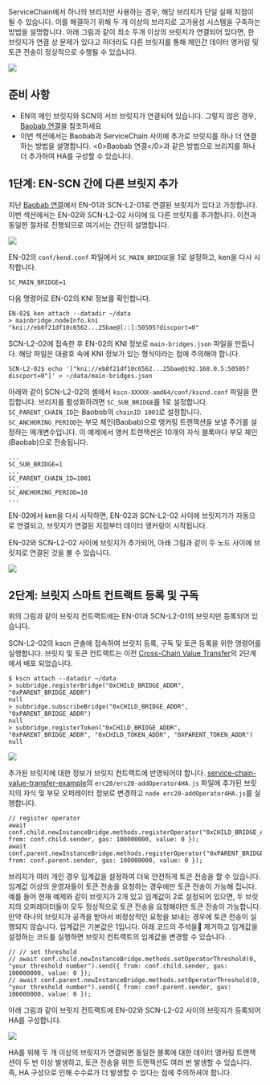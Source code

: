 ServiceChain에서 하나의 브리지만 사용하는 경우, 해당 브리지가 단일 실패 지점이 될 수 있습니다. 이를 해결하기 위해 두 개 이상의 브리지로 고가용성 시스템을 구축하는 방법을 설명합니다.  아래 그림과 같이 최소 두개 이상의 브릿지가 연결되어 있다면, 한 브릿지가 연결 상 문제가 있다고 하더라도 다른 브릿지를 통해 체인간 데이터 앵커링 및 토큰 전송이 정상적으로 수행될 수 있습니다.

![](../images/sc-ha-arch.png)


## 준비 사항 <a id="prerequisites"></a>
 - EN의 메인 브릿지와 SCN의 서브 브릿지가 연결되어 있습니다.  그렇지 않은 경우, [Baobab 연결](./en-scn-connection.md)을 참조하세요
 - 이번 섹션에서는 Baobab과 ServiceChain 사이에 추가로 브릿지를 하나 더 연결하는 방법을 설명합니다. <0>Baobab 연결</0>과 같은 방법으로 브리지를 하나 더 추가하여 HA를 구성할 수 있습니다.

## 1단계: EN-SCN 간에 다른 브릿지 추가 <a id="step-1-adding-another-bridge-between-en-scn"></a>

지난 [Baobab 연결](./en-scn-connection.md)에서 EN-01과 SCN-L2-01로 연결된 브릿지가 있다고 가정합니다.  이번 섹션에서는 EN-02와 SCN-L2-02 사이에 또 다른 브릿지를 추가합니다. 이전과 동일한 절차로 진행되므로 여기서는 간단히 설명합니다.


![](../images/sc-ha-add-bridge.png)

EN-02의  `conf/kend.conf`  파일에서 `SC_MAIN_BRIDGE`을 1로 설정하고, ken을 다시 시작합니다.

```console
SC_MAIN_BRIDGE=1
```

다음 명령어로 EN-02의 KNI 정보를 확인합니다.


```console
EN-02$ ken attach --datadir ~/data
> mainbridge.nodeInfo.kni
"kni://eb8f21df10c6562...25bae@[::]:50505?discport=0"
```

SCN-L2-02에 접속한 후 EN-02의 KNI 정보로 `main-bridges.json` 파일을 만듭니다.  해당 파일은 대괄호 속에 KNI 정보가 있는 형식이라는 점에 주의해야 합니다.


```console
SCN-L2-02$ echo '["kni://eb8f21df10c6562...25bae@192.168.0.5:50505?discport=0"]' > ~/data/main-bridges.json
```

아래와 같이 SCN-L2-02의 셸에서 `kscn-XXXXX-amd64/conf/kscnd.conf` 파일을 편집합니다. 브리지를 활성화하려면 `SC_SUB_BRIDGE`를 1로 설정합니다. `SC_PARENT_CHAIN_ID`는 Baobob의 `chainID 1001`로 설정합니다. `SC_ANCHORING_PERIOD`는 부모 체인(Baobab)으로 앵커링 트랜잭션을 보낼 주기를 설정하는 매개변수입니다.  이 예제에서 앵커 트랜잭션은 10개의 자식 블록마다 부모 체인(Baobab)으로 전송됩니다.
```
...
SC_SUB_BRIDGE=1
...
SC_PARENT_CHAIN_ID=1001
...
SC_ANCHORING_PERIOD=10
...
```


EN-02에서 ken을 다시 시작하면, EN-02과 SCN-L2-02 사이에 브릿지가가 자동으로 연결되고, 브릿지가 연결된 지점부터 데이터 앵커링이 시작됩니다.

EN-02와 SCN-L2-02 사이에 브릿지가 추가되어, 아래 그림과 같이 두 노드 사이에 브릿지로 연결된 것을 볼 수 있습니다.

![](../images/sc-ha-before-register.png)

## 2단계: 브릿지 스마트 컨트랙트 등록 및 구독<a id="step-2-registering-and-subscribing-the-bridge-contract"></a>

위의 그림과 같이 브릿지 컨트랙트에는 EN-01과 SCN-L2-01의 브릿지만 등록되어 있습니다.

SCN-L2-02의 kscn 콘솔에 접속하여 브릿지 등록, 구독 및 토큰 등록을 위한 명령어를 실행합니다.  브릿지 및 토큰 컨트랙트는 이전 [Cross-Chain Value Transfer](./value-transfer.md)의 2단계에서 배포 되었습니다.

```
$ kscn attach --datadir ~/data
> subbridge.registerBridge("0xCHILD_BRIDGE_ADDR", "0xPARENT_BRIDGE_ADDR")
null
> subbridge.subscribeBridge("0xCHILD_BRIDGE_ADDR", "0xPARENT_BRIDGE_ADDR")
null
> subbridge.registerToken("0xCHILD_BRIDGE_ADDR", "0xPARENT_BRIDGE_ADDR", "0xCHILD_TOKEN_ADDR", "0XPARENT_TOKEN_ADDR")
null
```

![](../images/sc-ha-before-register2.png)

추가된 브릿지에 대한 정보가 브릿지 컨트랙트에 반영되어야 합니다.  [service-chain-value-transfer-example](https://github.com/klaytn/servicechain-value-transfer-examples)의 `erc20/erc20-addOperator4HA.js` 파일에 추가된  브릿지의 자식 및 부모 오퍼레이터 정보로 변경하고 `node erc20-addOperator4HA.js`를 실행합니다.

```
// register operator
await conf.child.newInstanceBridge.methods.registerOperator("0xCHILD_BRIDGE_ADDR").send({ from: conf.child.sender, gas: 100000000, value: 0 });
await conf.parent.newInstanceBridge.methods.registerOperator("0xPARENT_BRIDGE_ADDR").send({ from: conf.parent.sender, gas: 100000000, value: 0 });
```

브리지가 여러 개인 경우 임계값을 설정하여 더욱 안전하게 토큰 전송을 할 수 있습니다.  임계값 이상의 운영자들이 토큰 전송을 요청하는 경우에만 토큰 전송이 가능해 집니다.  예를 들어 현재 예제와 같이 브릿지가 2개 있고 임계값이 2로 설정되어 있으면, 두 브릿지의 오퍼레이터들이 모두 정상적으로 토큰 전송을 요청해야만 토큰 전송이 가능합니다.  만약 하나의 브릿지가 공격을 받아서 비정상적인 요청을 보내는 경우에 토큰 전송이 실행되지 않습니다.  입계값은 기본값은 1입니다.  아래 코드의 주석을 제거하고 임계값을 설정하는 코드를 실행하면 브릿지 컨트랙트의 임계값을 변경할 수 있습니다. .

```
// // set threshold
// await conf.child.newInstanceBridge.methods.setOperatorThreshold(0, "your threshold number").send({ from: conf.child.sender, gas: 100000000, value: 0 });
// await conf.parent.newInstanceBridge.methods.setOperatorThreshold(0, "your threshold number").send({ from: conf.parent.sender, gas: 100000000, value: 0 });
```


아래 그림과 같이 브릿지 컨트랙트에 EN-02와 SCN-L2-02 사이의 브릿지가 등록되어 HA를 구성합니다.

![](../images/sc-ha-after-register.png)


HA를 위해 두 개 이상의 브릿지가 연결되면 동일한 블록에 대한 데이터 앵커링 트랜잭션이 두 번 이상 발생하고, 토큰 전송을 위한 트랜잭션도 여러 번 발생할 수 있습니다.  즉, HA 구성으로 인해 수수료가 더 발생할 수 있다는 점에 주의하셔야 합니다.